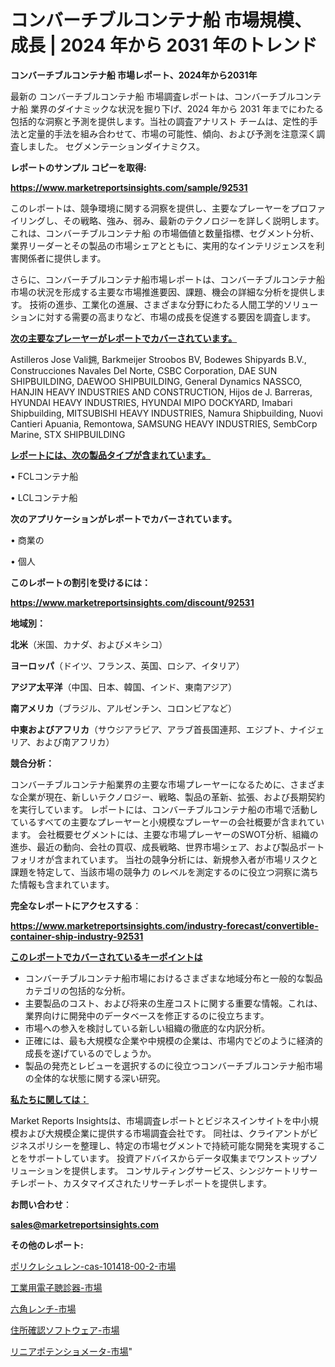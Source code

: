 # コンバーチブルコンテナ船 市場規模、成長 | 2024 年から 2031 年のトレンド

<strong>コンバーチブルコンテナ船 市場レポート、2024年から2031年</strong>

最新の コンバーチブルコンテナ船 市場調査レポートは、コンバーチブルコンテナ船 業界のダイナミックな状況を掘り下げ、2024 年から 2031 年までにわたる包括的な洞察と予測を提供します。当社の調査アナリスト チームは、定性的手法と定量的手法を組み合わせて、市場の可能性、傾向、および予測を注意深く調査しました。 セグメンテーションダイナミクス。



<strong>レポートのサンプル コピーを取得:</strong> <a href=https://www.marketreportsinsights.com/sample/92531>

<strong><u>https://www.marketreportsinsights.com/sample/92531</u></strong></a>

このレポートは、競争環境に関する洞察を提供し、主要なプレーヤーをプロファイリングし、その戦略、強み、弱み、最新のテクノロジーを詳しく説明します。 これは、コンバーチブルコンテナ船 の市場価値と数量指標、セグメント分析、業界リーダーとその製品の市場シェアとともに、実用的なインテリジェンスを利害関係者に提供します。

さらに、コンバーチブルコンテナ船市場レポートは、コンバーチブルコンテナ船市場の状況を形成する主要な市場推進要因、課題、機会の詳細な分析を提供します。 技術の進歩、工業化の進展、さまざまな分野にわたる人間工学的ソリューションに対する需要の高まりなど、市場の成長を促進する要因を調査します。



<strong><u>次の主要なプレーヤーがレポートでカバーされています。</u></strong>

Astilleros Jose Vali鎙, Barkmeijer Stroobos BV, Bodewes Shipyards B.V., Construcciones Navales Del Norte, CSBC Corporation, DAE SUN SHIPBUILDING, DAEWOO SHIPBUILDING, General Dynamics NASSCO, HANJIN HEAVY INDUSTRIES AND CONSTRUCTION, Hijos de J. Barreras, HYUNDAI HEAVY INDUSTRIES, HYUNDAI MIPO DOCKYARD, Imabari Shipbuilding, MITSUBISHI HEAVY INDUSTRIES, Namura Shipbuilding, Nuovi Cantieri Apuania, Remontowa, SAMSUNG HEAVY INDUSTRIES, SembCorp Marine, STX SHIPBUILDING



<strong><u><b>レポートには、次の製品タイプが含まれています。</b></u></strong>

• FCLコンテナ船

• LCLコンテナ船



<strong><b>次のアプリケーションがレポートでカバーされています。</b></strong>

• 商業の

• 個人



<strong><b>このレポートの割引を受けるには：</b></strong><a href=https://www.marketreportsinsights.com/discount/92531>

<strong><u>https://www.marketreportsinsights.com/discount/92531</u></strong></a>



<strong>地域別：</strong>



<strong>北米</strong>（米国、カナダ、およびメキシコ）



<strong>ヨーロッパ</strong>（ドイツ、フランス、英国、ロシア、イタリア）



<strong>アジア太平洋</strong>（中国、日本、韓国、インド、東南アジア）



<strong>南アメリカ</strong>（ブラジル、アルゼンチン、コロンビアなど）



<strong>中東およびアフリカ</strong>（サウジアラビア、アラブ首長国連邦、エジプト、ナイジェリア、および南アフリカ）



<strong>競合分析：</strong>

コンバーチブルコンテナ船業界の主要な市場プレーヤーになるために、さまざまな企業が現在、新しいテクノロジー、戦略、製品の革新、拡張、および長期契約を実行しています。 レポートには、コンバーチブルコンテナ船の市場で活動しているすべての主要なプレーヤーと小規模なプレーヤーの会社概要が含まれています。 会社概要セグメントには、主要な市場プレーヤーのSWOT分析、組織の進歩、最近の動向、会社の買収、成長戦略、世界市場シェア、および製品ポートフォリオが含まれています。 当社の競争分析には、新規参入者が市場リスクと課題を特定して、当該市場の競争力 のレベルを測定するのに役立つ洞察に満ちた情報も含まれています。



<strong>完全なレポートにアクセスする</strong>：

<a href=https://www.marketreportsinsights.com/industry-forecast/convertible-container-ship-industry-92531>

<strong><u>https://www.marketreportsinsights.com/industry-forecast/convertible-container-ship-industry-92531</u></strong></a>



<strong><u><b>このレポートでカバーされているキーポイントは</b></u></strong>
<ul>
  <li>コンバーチブルコンテナ船市場におけるさまざまな地域分布と一般的な製品カテゴリの包括的な分析。</li>
  <li>主要製品のコスト、および将来の生産コストに関する重要な情報。これは、業界向けに開発中のデータベースを修正するのに役立ちます。</li>
  <li>市場への参入を検討している新しい組織の徹底的な内訳分析。</li>
  <li>正確には、最も大規模な企業や中規模の企業は、市場内でどのように経済的成長を遂げているのでしょうか。</li>
  <li>製品の発売とレビューを選択するのに役立つコンバーチブルコンテナ船市場の全体的な状態に関する深い研究。</li>
</ul>


<strong><u><b>私たちに関しては：</b></u></strong>

Market Reports Insightsは、市場調査レポートとビジネスインサイトを中小規模および大規模企業に提供する市場調査会社です。 同社は、クライアントがビジネスポリシーを整理し、特定の市場セグメントで持続可能な開発を実現することをサポートしています。 投資アドバイスからデータ収集までワンストップソリューションを提供します。 コンサルティングサービス、シンジケートリサーチレポート、カスタマイズされたリサーチレポートを提供します。



<strong><b>お問い合わせ</b></strong>：

<a href=mailto:sales@marketreportsinsights.com>

<strong><u>sales@marketreportsinsights.com</u></strong></a>



<strong>その他のレポート:</strong>

<a href=https://www.linkedin.com/pulse/ポリクレシュレン-cas-101418-00-2-市場-2023-swot-inauf/>ポリクレシュレン-cas-101418-00-2-市場</a>

<a href=https://www.linkedin.com/pulse/工業用電子聴診器-市場-2023-推進要因と成長機会-2030-pr-news-hub-fmgwf/>工業用電子聴診器-市場</a>

<a href=https://www.linkedin.com/pulse/六角レンチ-市場-2023-収益と成長ドライバー-2030-pr-news-hub-alzbf/>六角レンチ-市場</a>

<a href=https://www.linkedin.com/pulse/住所確認ソフトウェア-市場-2023-総利益と主要ベンダー-2030-trend-titans-360-analysis-i1qsf/>住所確認ソフトウェア-市場</a>

<a href=https://www.linkedin.com/pulse/リニアポテンショメータ-市場-2023-総利益と主要ベンダー-2030-gjlkf/>リニアポテンショメータ-市場</a>"
